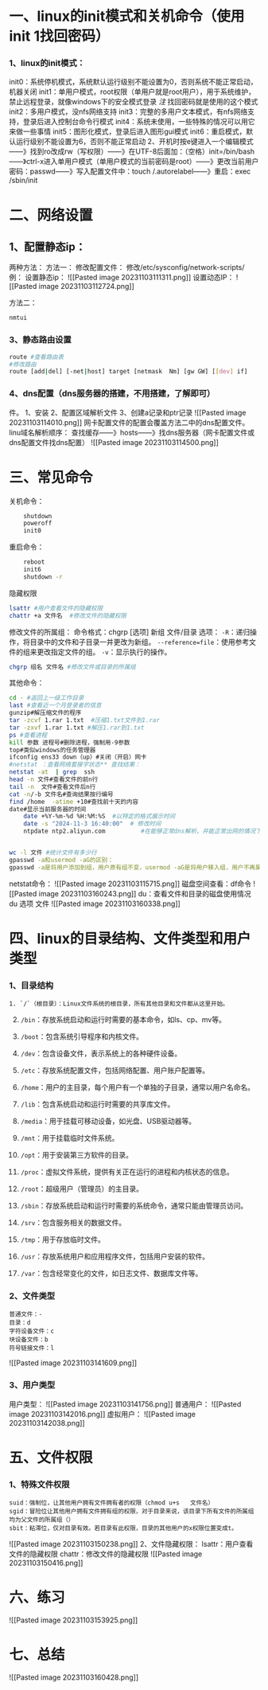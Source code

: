 
# 一、linux的init模式和关机命令（使用init 1找回密码）
### 1、linux的init模式：
init0：系统停机模式，系统默认运行级别不能设置为0，否则系统不能正常启动，机器关闭
init1：单用户模式，root权限（单用户就是root用户），用于系统维护，禁止远程登录，就像windows下的安全模式登录 *注* 找回密码就是使用的这个模式
init2：多用户模式，没nfs网络支持
init3：完整的多用户文本模式，有nfs网络支持，登录后进入控制台命令行模式
init4：系统未使用，一些特殊的情况可以用它来做一些事情
init5：图形化模式，登录后进入图形gui模式
init6：重启模式，默认运行级别不能设置为6，否则不能正常启动
2、开机时按e键进入一个编辑模式——》找到ro改成rw（写权限）——》在UTF-8后面加：（空格）init=/bin/bash——》ctrl-x进入单用户模式（单用户模式的当前密码是root）——》更改当前用户密码：passwd——》写入配置文件中：touch /.autorelabel——》重启：exec /sbin/init
# 二、网络设置
## 1、配置静态ip：
两种方法：
	方法一：
	修改配置文件：
	修改/etc/sysconfig/network-scripts/
	例：
	设置静态ip：
	![[Pasted image 20231103111311.png]]
	设置动态IP：
	![[Pasted image 20231103112724.png]]

方法二：
```bash
nmtui
```
### 3、静态路由设置
```bash
route #查看路由表
#修改路由
route [add|del] [-net|host] target [netmask  Nm] [gw GW] [[dev] if]
```
### 4、dns配置（dns服务器的搭建，不用搭建，了解即可）
件。
	1、安装
	2、配置区域解析文件
	3、创建a记录和ptr记录
	![[Pasted image 20231103114010.png]]
网卡配置文件的配置会覆盖方法二中的dns配置文件。
linu域名解析顺序：
	查找缓存——》hosts——》找dns服务器（网卡配置文件或dns配置文件找dns配置）
	![[Pasted image 20231103114500.png]]

# 三、常见命令
关机命令：
```bash
	shutdown
	poweroff
	init0
```
重启命令：
```bash
	reboot
	init6
	shutdown -r
```
隐藏权限
```bash
lsattr #用户查看文件的隐藏权限
chattr +a 文件名  #修改文件的隐藏权限
```
修改文件的所属组：
命令格式：chgrp [选项] 新组 文件/目录
	选项：
	`-R`：递归操作，将目录中的文件和子目录一并更改为新组。
    `--reference=file`：使用参考文件的组来更改指定文件的组。
    `-v`：显示执行的操作。
```bash
chgrp 组名 文件名 #修改文件或目录的所属组
```
其他命令：
```bash
cd - #返回上一级工作目录
last #查看近一个月登录者的信息
gunzip#解压缩文件的程序
tar -zcvf 1.rar 1.txt  #压缩1.txt文件到1.rar
tar -zxvf 1.rar 1.txt #解压1.rar到1.txt
ps #查看进程
kill 参数 进程号#删除进程，强制用-9参数
top#类似windows的任务管理器
ifconfig ens33 down（up）#关闭（开启）网卡
#netstat ：查看网络套接字状态** 查找结果：
netstat -at  | grep  ssh
head -n 文件#查看文件的前n行
tail -n  文件#查看文件后n行
cat -n/-b 文件名#查询结果按行编号
find /home  -atime +10#查找前十天的内容
date#显示当前服务器的时间
	date +%Y-%m-%d %H:%M:%S  #以特定的格式展示时间
	date -s "2024-11-3 16:40:00"  # 修改时间
	ntpdate ntp2.aliyun.com          #在能够正常dns解析，并能正常出网的情况下可以使用和时间服务器同步时间


wc -l 文件 #统计文件有多少行
gpasswd -a和usermod -aG的区别：
gpasswd -a是将用户添加到组，用户原有组不变，usermod -aG是将用户移入组，用户不再属于原有组
```
netstat命令：
![[Pasted image 20231103115715.png]]
磁盘空间查看：df命令
![[Pasted image 20231103160243.png]]
du：查看文件和目录的磁盘使用情况
	du 选项  文件
	![[Pasted image 20231103160338.png]]





# 四、linux的目录结构、文件类型和用户类型
### 1、目录结构
	1. `/`（根目录）：Linux文件系统的根目录，所有其他目录和文件都从这里开始。
    
2. `/bin`：存放系统启动和运行时需要的基本命令，如ls、cp、mv等。
    
3. `/boot`：包含系统引导程序和内核文件。
    
4. `/dev`：包含设备文件，表示系统上的各种硬件设备。
    
5. `/etc`：存放系统配置文件，包括网络配置、用户账户配置等。
    
6. `/home`：用户的主目录，每个用户有一个单独的子目录，通常以用户名命名。
    
7. `/lib`：包含系统启动和运行时需要的共享库文件。
    
8. `/media`：用于挂载可移动设备，如光盘、USB驱动器等。
    
9. `/mnt`：用于挂载临时文件系统。
    
10. `/opt`：用于安装第三方软件的目录。
    
11. `/proc`：虚拟文件系统，提供有关正在运行的进程和内核状态的信息。
    
12. `/root`：超级用户（管理员）的主目录。
    
13. `/sbin`：存放系统启动和运行时需要的系统命令，通常只能由管理员访问。
    
14. `/srv`：包含服务相关的数据文件。
    
15. `/tmp`：用于存放临时文件。
    
16. `/usr`：存放系统用户和应用程序文件，包括用户安装的软件。
    
17. `/var`：包含经常变化的文件，如日志文件、数据库文件等。
### 2、文件类型
	普通文件：-
	目录：d
	字符设备文件：c
	块设备文件：b
	符号链接文件：l
	
![[Pasted image 20231103141609.png]]
### 3、用户类型


用户类型：
	![[Pasted image 20231103141756.png]]
	普通用户：
	![[Pasted image 20231103142016.png]]
	虚拟用户：
	![[Pasted image 20231103142038.png]]

# 五、文件权限
### 1、特殊文件权限
	suid：强制位，让其他用户拥有文件拥有者的权限（chmod u+s   文件名）
	sgid：冒险位让其他用户拥有文件拥有组的权限，对于目录来说，该目录下所有文件的所属组均为父文件的所属组（）
	sbit：粘滞位，仅对目录有效。若目录有此权限，目录的其他用户的x权限位置变成t。
	
![[Pasted image 20231103150238.png]]
2、文件隐藏权限：
	lsattr：用户查看文件的隐藏权限
	chattr：修改文件的隐藏权限
![[Pasted image 20231103150416.png]]



# 六、练习

![[Pasted image 20231103153925.png]]
# 七、总结
![[Pasted image 20231103160428.png]]